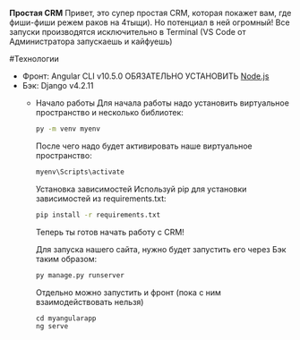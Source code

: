 **Простая CRM**
Привет, это супер простая CRM, которая покажет вам, где фиши-фиши режем раков на 4тыщи). Но потенциал в ней огромный!
 Все запуски производятся исключительно в Terminal (VS Code от Администратора запускаешь и кайфуешь)

#Технологии
- Фронт: Angular CLI v10.5.0 ОБЯЗАТЕЛЬНО УСТАНОВИТЬ [Node.js](https://nodejs.org/en)
- Бэк: Django v4.2.11
  - Начало работы
    Для начала работы надо установить виртуальное пространство и несколько библиотек:
    
    ```bash
    py -m venv myenv
    ```
    После чего надо будет активировать наше виртуальное пространство:
    ```bash
    myenv\Scripts\activate
    ```
    
    Установка зависимостей
    Используй pip для установки зависимостей из requirements.txt:
    
    ```bash
    pip install -r requirements.txt
    ```
    Теперь ты готов начать работу с CRM!

    Для запуска нашего сайта, нужно будет запустить его через Бэк таким образом:
    ```bash
    py manage.py runserver
    ```

    Отдельно можно запустить и фронт (пока с ним взаимодействовать нельзя)
    ```
    cd myangularapp
    ng serve
    ```

